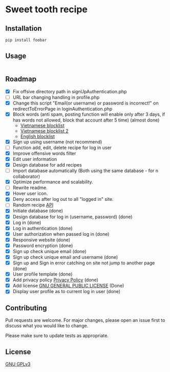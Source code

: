 # Sweet tooth recipe

## Installation

```bash
pip install foobar
```

## Usage

```

```

## Roadmap

-   [x] Fix offsive directory path in signUpAuthentication.php
-   [ ] URL bar changing handling in profile.php
-   [x] Change this script "Email(or username) or password is incorrect!" on redirectToErrorPage in loginAuthentication.php
-   [x] Block words (anti spam, posting function will enable only after 3 days, if has words not allowed, block that account after 5 time) (almost done)
    -   [Vietnamese blocklist](https://github.com/blue-eyes-vn/vietnamese-offensive-words)
    -   [Vietnamese blocklist 2](https://github.com/Eris-182/vn-badwords)
    -   [English blocklist](https://github.com/zacanger/profane-words/)
-   [x] Sign up using username (not recommend)
-   [ ] Function add, edit, delete recipe for log in user
-   [x] Improve offensive words filter
-   [x] Edit user information
-   [x] Design database for add recipes
-   [ ] Import database automatically (Both using the same database - for n collaborator)
-   [x] Optimize performance and scalability.
-   [ ] Rewrite readme.
-   [x] Hover user icon.
-   [x] Deny access after log out to all "logged in" site.
-   [ ] Random recipe [API](www.themealdb.com/api/json/v1/1/random.php)
-   [x] Initiate database (done)
-   [x] Design database for log in (username, password) (done)
-   [x] Log in (done)
-   [x] Log in authentication (done)
-   [x] User authorization when passed log in (done)
-   [x] Responsive website (done)
-   [x] Password encryption (done)
-   [x] Sign up check unique email (done)
-   [x] Sign up check unique email and username (done)
-   [x] Sign up and Sign in error catching on site not jump to another page (done)
-   [x] User profile template (done)
-   [x] Add privacy policy [Privacy Policy](https://www.termsfeed.com/live/fff0edc1-63bd-415e-999b-475e909da246) (done)
-   [x] Add license [GNU GENERAL PUBLIC LICENSE](LICENSE.html) (Done)
-   [x] Display user profile as to current log in user (done)

## Contributing

Pull requests are welcome. For major changes, please open an issue first
to discuss what you would like to change.

Please make sure to update tests as appropriate.

## License

[GNU GPLv3](posts/LICENSE.php)

